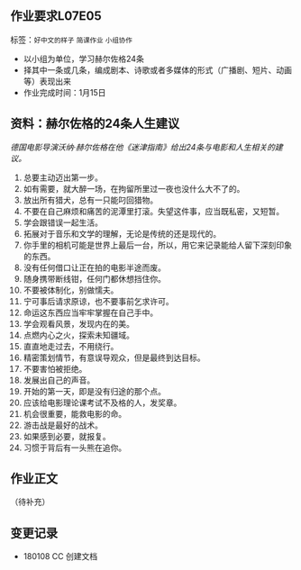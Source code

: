 ## 作业要求L07E05
标签：`好中文的样子` `简课作业` `小组协作 `
- 以小组为单位，学习赫尔佐格24条
- 择其中一条或几条，编成剧本、诗歌或者多媒体的形式（广播剧、短片、动画等）表现出来
- 作业完成时间：1月15日 

## 资料：赫尔佐格的24条人生建议

*德国电影导演沃纳·赫尔佐格在他《迷津指南》给出24条与电影和人生相关的建议。*

1. 总要主动迈出第一步。
2. 如有需要，就大醉一场，在拘留所里过一夜也没什么大不了的。
3. 放出所有猎犬，总有一只能叼回猎物。
4. 不要在自己麻烦和痛苦的泥潭里打滚。失望这件事，应当既私密，又短暂。
5. 学会跟错误一起生活。
6. 拓展对于音乐和文学的理解，无论是传统的还是现代的。
7. 你手里的相机可能是世界上最后一台，所以，用它来记录能给人留下深刻印象的东西。
8. 没有任何借口让正在拍的电影半途而废。
9. 随身携带断线钳，任何门都休想挡住你。
10. 不要被体制化，别做懦夫。
11. 宁可事后请求原谅，也不要事前乞求许可。
12. 命运这东西应当牢牢掌握在自己手中。
13. 学会观看风景，发现内在的美。
14. 点燃内心之火，探索未知疆域。
15. 直直地走过去，不用绕行。
16. 精密策划情节，有意误导观众，但是最终到达目标。
17. 不要害怕被拒绝。
18. 发展出自己的声音。
19. 开始的第一天，即是没有归途的那个点。
20. 应该给电影理论课考试不及格的人，发奖章。
21. 机会很重要，能救电影的命。
22. 游击战是最好的战术。
23. 如果感到必要，就报复。
24. 习惯于背后有一头熊在追你。
## 作业正文
（待补充）

## 变更记录
- 180108 CC 创建文档
